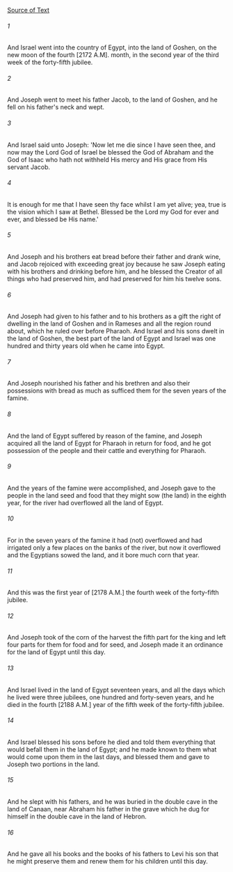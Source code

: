 [Source of Text](https://github.com/scrollmapper/bible_databases_deuterocanonical)

###### 1
And Israel went into the country of Egypt, into the land of Goshen, on the new moon of the fourth [2172 A.M]. month, in the second year of the third week of the forty-fifth jubilee.

###### 2
And Joseph went to meet his father Jacob, to the land of Goshen, and he fell on his father's neck and wept.

###### 3
And Israel said unto Joseph: 'Now let me die since I have seen thee, and now may the Lord God of Israel be blessed the God of Abraham and the God of Isaac who hath not withheld His mercy and His grace from His servant Jacob.

###### 4
It is enough for me that I have seen thy face whilst I am yet alive; yea, true is the vision which I saw at Bethel. Blessed be the Lord my God for ever and ever, and blessed be His name.'

###### 5
And Joseph and his brothers eat bread before their father and drank wine, and Jacob rejoiced with exceeding great joy because he saw Joseph eating with his brothers and drinking before him, and he blessed the Creator of all things who had preserved him, and had preserved for him his twelve sons.

###### 6
And Joseph had given to his father and to his brothers as a gift the right of dwelling in the land of Goshen and in Rameses and all the region round about, which he ruled over before Pharaoh. And Israel and his sons dwelt in the land of Goshen, the best part of the land of Egypt and Israel was one hundred and thirty years old when he came into Egypt.

###### 7
And Joseph nourished his father and his brethren and also their possessions with bread as much as sufficed them for the seven years of the famine.

###### 8
And the land of Egypt suffered by reason of the famine, and Joseph acquired all the land of Egypt for Pharaoh in return for food, and he got possession of the people and their cattle and everything for Pharaoh.

###### 9
And the years of the famine were accomplished, and Joseph gave to the people in the land seed and food that they might sow (the land) in the eighth year, for the river had overflowed all the land of Egypt.

###### 10
For in the seven years of the famine it had (not) overflowed and had irrigated only a few places on the banks of the river, but now it overflowed and the Egyptians sowed the land, and it bore much corn that year.

###### 11
And this was the first year of [2178 A.M.] the fourth week of the forty-fifth jubilee.

###### 12
And Joseph took of the corn of the harvest the fifth part for the king and left four parts for them for food and for seed, and Joseph made it an ordinance for the land of Egypt until this day.

###### 13
And Israel lived in the land of Egypt seventeen years, and all the days which he lived were three jubilees, one hundred and forty-seven years, and he died in the fourth [2188 A.M.] year of the fifth week of the forty-fifth jubilee.

###### 14
And Israel blessed his sons before he died and told them everything that would befall them in the land of Egypt; and he made known to them what would come upon them in the last days, and blessed them and gave to Joseph two portions in the land.

###### 15
And he slept with his fathers, and he was buried in the double cave in the land of Canaan, near Abraham his father in the grave which he dug for himself in the double cave in the land of Hebron.

###### 16
And he gave all his books and the books of his fathers to Levi his son that he might preserve them and renew them for his children until this day.